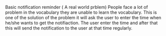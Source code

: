 Basic notification reminder ( A real world prblem)
People face a lot of problem in the vocabulary they are unable to learn the vocabulary.
This is one of the solution of the problem it will ask the user to enter the time when he/she wants to get the notifiaction.
The user enter the time and after that this will send the notification to the user at that time regularly.
